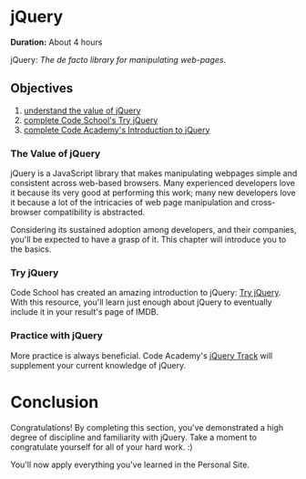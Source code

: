 # jQuery

**Duration:** About 4 hours

jQuery: *The de facto library for manipulating web-pages*.

## Objectives
1. [understand the value of jQuery][1]
2. [complete Code School's Try jQuery][2]
3. [complete Code Academy's Introduction to jQuery][3]

### The Value of jQuery
jQuery is a JavaScript library that makes manipulating webpages simple and consistent across web-based browsers. Many experienced developers love it because its very good at performing this work; many new developers love it because a lot of the intricacies of web page manipulation and cross-browser compatibility is abstracted.

Considering its sustained adoption among developers, and their companies, you'll be expected to have a grasp of it. This chapter will introduce you to the basics.

### Try jQuery
Code School has created an amazing introduction to jQuery: [Try jQuery][21]. With this resource, you'll learn just enough about jQuery to eventually include it in your result's page of IMDB.

### Practice with jQuery
More practice is always beneficial. Code Academy's [jQuery Track][31] will supplement your current knowledge of jQuery.

# Conclusion

Congratulations! By completing this section, you've demonstrated a high degree of discipline and familiarity with jQuery. Take a moment to congratulate yourself for all of your hard work. :)

You'll now apply everything you've learned in the Personal Site.

[1]: #the-value-of-jquery

[2]: #try-jquery
[21]: http://try.jquery.com/

[3]: #practice-with-jquery
[31]: http://www.codecademy.com/en/tracks/jquery
